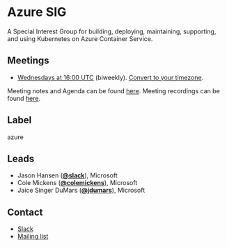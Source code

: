 <!---
This is an autogenerated file!

Please do not edit this file directly, but instead make changes to the
sigs.yaml file in the project root.

To understand how this file is generated, see generator/README.md.
-->
# Azure SIG

A Special Interest Group for building, deploying, maintaining, supporting, and using Kubernetes on Azure Container Service.

## Meetings
* [Wednesdays at 16:00 UTC](https://deis.zoom.us/j/2018742972) (biweekly). [Convert to your timezone](http://www.thetimezoneconverter.com/?t=16:00&tz=UTC).

Meeting notes and Agenda can be found [here](https://docs.google.com/document/d/1SpxvmOgHDhnA72Z0lbhBffrfe9inQxZkU9xqlafOW9k/edit).
Meeting recordings can be found [here](https://www.youtube.com/watch?v=yQLeUKi_dwg&list=PL69nYSiGNLP2JNdHwB8GxRs2mikK7zyc4).

## Label
azure

## Leads
* Jason Hansen (**[@slack](https://github.com/slack)**), Microsoft
* Cole Mickens (**[@colemickens](https://github.com/colemickens)**), Microsoft
* Jaice Singer DuMars (**[@jdumars](https://github.com/jdumars)**), Microsoft

## Contact
* [Slack](https://kubernetes.slack.com/messages/sig-azure)
* [Mailing list](https://groups.google.com/forum/#!forum/kubernetes-sig-azure)

<!-- BEGIN CUSTOM CONTENT -->

<!-- END CUSTOM CONTENT -->
